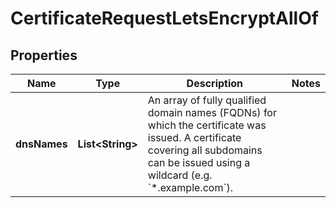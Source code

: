

# CertificateRequestLetsEncryptAllOf


## Properties

| Name | Type | Description | Notes |
|------------ | ------------- | ------------- | -------------|
|**dnsNames** | **List&lt;String&gt;** | An array of fully qualified domain names (FQDNs) for which the certificate was issued. A certificate covering all subdomains can be issued using a wildcard (e.g. &#x60;*.example.com&#x60;). |  |




